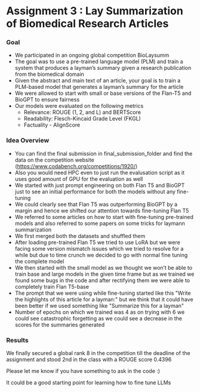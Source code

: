 # Assignment 3 : Lay Summarization of Biomedical Research Articles
### Goal
- We participated in an ongoing global competition BioLaysumm
- The goal was to use a pre-trained language model (PLM) and train a system that produces
a layman’s summary given a research publication from the biomedical domain
- Given the abstract and main text of an article, your goal is to train a PLM-based model
that generates a layman’s summary for the article
- We were allowed to start with small or base versions of the Flan-T5 and BioGPT to ensure fairness
- Our models were evaluated on the following metrics 
  - Relevance: ROUGE (1, 2, and L) and BERTScore 
  - Readability: Flesch-Kincaid Grade Level (FKGL)
  - Factuality - AlignScore

### Idea Overview
- You can find the final submission in final_submission_folder and find the data on the competition website (https://www.codabench.org/competitions/1920/)
- Also you would need HPC even to just run the evalusation script as it uses good amount of GPU for the evaluation as well
- We started with just prompt engineering on both Flan T5 and BioGPT just to see an initial
performance for both the models without any fine-tuning
- We could clearly see that Flan T5 was outperforming BioGPT by a margin and hence we
shifted our attention towards fine-tuning Flan T5
- We referred to some articles on how to start with fine-tuning pre-trained models and also
referred to some papers on some tricks for laymann summarization
- We first merged both the datasets and shuffled them
- After loading pre-trained Flan T5 we tried to use LoRA but we were facing some version
mismatch issues which we tried to resolve for a while but due to time crunch we decided
to go with normal fine tuning the complete model
- We then started with the small model as we thought we won’t be able to train base and
large models in the given time frame but as we trained we found some bugs in the code
and after rectifying them we were able to completely train Flan T5-base
- The prompt that we were using while fine-tuning started like this "Write the highlights of
this article for a layman:" but we think that it could have been better if we used something
like "Summarize this for a layman"
- Number of epochs on which we trained was 4 as on trying with 6 we could see catastrophic
forgetting as we could see a decrease in the scores for the summaries generated

### Results
We finally secured a global rank 8 in the competition till the deadline of the assignment and stood 2nd in the class with a ROUGE score 0.4396

Please let me know if you have something to ask in the code :)

It could be a good starting point for learning how to fine tune LLMs
